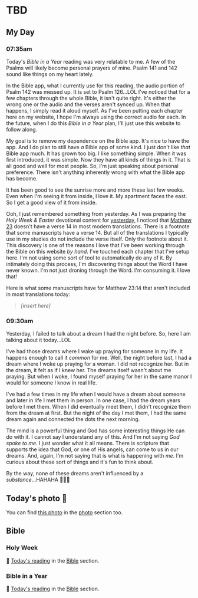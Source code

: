 # TBD

## My Day

### 07:35am

Today's *Bible in a Year* reading was very relatable to me. A few of the Psalms will likely become personal prayers of mine. Psalm 141 and 142 sound like things on my heart lately.

In the Bible app, what I currently use for this reading, the audio portion of Psalm 142 was messed up. It is set to Psalm 126...LOL I've noticed that for a few chapters through the whole Bible, it isn't quite right. It's either the wrong one or the audio and the verses aren't synced up. When that happens, I simply read it aloud myself. As I've been putting each chapter here on my website, I hope I'm always using the correct audio for each. In the future, when I do this *Bible in a Year* plan, I'll just use this website to follow along.

My goal is to remove my dependence on the Bible app. It's nice to have the app. And I do plan to still have *a* Bible app of some kind. I just don't like *that* Bible app much. It has grown too big. I like something simple. When it was first introduced, it was simple. Now they have all kinds of things in it. That is all good and well for most people. So, I'm just speaking about personal preference. There isn't anything inherently wrong with what the Bible app has become.

It has been good to see the sunrise more and more these last few weeks. Even when I'm seeing it from inside, I love it. My apartment faces the east. So I get a good view of it from inside.

Ooh, I just remembered something from yesterday. As I was preparing the *Holy Week & Easter* devotional content for [yesterday](), I noticed that [Matthew 23]() doesn't have a verse 14 in most modern translations. There is a footnote that some manuscripts have a verse 14. But all of the translations I typically use in my studies do not include the verse itself. Only the footnote about it. This discovery is one of the reasons I love that I've been working through the Bible on this website *by hand*. I've touched each chapter that I've setup here. I'm not using some sort of tool to automatically do any of it. By intimately doing this process, I'm discovering things about the Word I have never known. I'm not just droning through the Word. I'm consuming it. I love that!

Here is what some manuscripts have for Matthew 23:14 that aren't included in most translations today:

> *[insert here]*

### 09:30am

Yesterday, I failed to talk about a dream I had the night before. So, here I am talking about it today...LOL

I've had those dreams where I wake up praying for someone in my life. It happens enough to call it *common* for me. Well, the night before last, I had a dream where I woke up praying for a woman. I did not recognize her. But in the dream, it felt as if I knew her. The dreams itself wasn't about me praying. But when I woke, I found myself praying for her in the same manor I would for someone I know in real life.

I've had a few times in my life when I would have a dream about someone and later in life I met them in person. In one case, I had the dream years before I met them. When I did eventually meet them, I didn't recognize them from the dream at first. But the night of the day I met them, I had the same dream again and connected the dots the next morning.

The mind is a powerful thing and God has some interesting things He can do with it. I cannot say I understand any of this. And I'm not saying *God spoke to me*. I just wonder what it all means. There is scripture that supports the idea that God, or one of His angels, can come to us in our dreams. And, again, I'm not saying that is what is happening with *me*. I'm curious about these sort of things and it's fun to think about.

By the way, none of these dreams aren't influenced by a *substance*...HAHAHA 🧘‍♂️😂



## Today's photo 📸

<!--@include: @/photos/photo-a-day/2025/04/15.md{3,}-->

You can find [this photo](/photos/photo-a-day/2025/04/15) in the [photo](/photos/) section too.

## Bible

### Holy Week

📖 [Today's reading](/bible/plans/holy-week-easter/3) in the [Bible](/bible/) section.

### Bible in a Year

📖 [Today's reading](/bible/plans/bible-in-a-year/04/15) in the [Bible](/bible/) section.